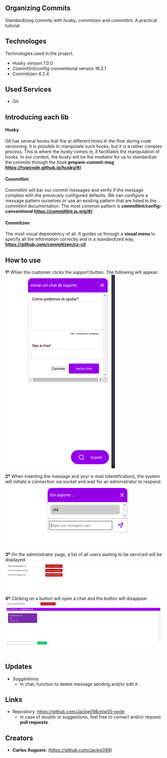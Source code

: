  ## Organizing Commits
 
Standardizing commits with *husky*, *commitzen* and *commitlint*. A practical tutorial.


## Technologes
 
Technologies used in the project.
 
* Husky version 7.0.0
* Commitlint/config-conventional version 16.2.1
* Commitizen 4.2.4
 
## Used Services
 
* Git

## Introducing each lib

  #### Husky
  Git has several hooks that fire at different times in the flow during code versioning. It is possible to manipulate such hooks, but it is a rather complex process.
  This is where the *husky* comes in, it facilitates the manipulation of hooks. 
  In our context, the *husky* will be the mediator for us to standardize the commits through the *hook* **prepare-commit-msg**
  **https://typicode.github.io/husky/#/**


  #### Commitlint
  Commitlint will bar our commit messages and verify if the message complies with the previously configured defaults. 
  We can configure a message pattern ourselves or use an existing pattern that are listed in the commitlint documentation. 
  The most common pattern is **commitlint/config-conventional**
  **https://commitlint.js.org/#/**

  #### Commitzen

  The most visual dependency of all. It guides us through a **visual menu** to specify all the information correctly and in a standardized way.
  **https://github.com/commitizen/cz-cli**

## How to use
 
  **1º** When the customer clicks the *support* button. The following will appear:  
  ![Template inicial - cliente](https://github.com/Jackie098/nlw05-node/blob/main/images-readme/client_1.png)

  **2º** When inserting the message and your e-mail (identification), the system will initiate a connection via socket and wait for an administrator to respond.  
  ![Esperando atendimento](https://github.com/Jackie098/nlw05-node/blob/main/images-readme/client_02.png)

  **3º** On the administrator page, a list of all users waiting to be serviced will be displayed.  
  ![Lista de clientes em espera](https://github.com/Jackie098/nlw05-node/blob/main/images-readme/admin_01.png)

  **4º** Clicking on a button will open a chat and the button will disappear.  
  ![Chat com cliente](https://github.com/Jackie098/nlw05-node/blob/main/images-readme/admin_02.png)

 
## Updates
 
  - Suggestions: 
    - In chat, function to delete message sending and/or edit it.
 
 
## Links
 
  - Repository: https://github.com/Jackie098/nlw05-node
    - In case of doubts or suggestions, feel free to contact and/or request **pull requests**.
 
 
## Creators
 
* **Carlos Augusto**: (https://github.com/Jackie098)
